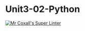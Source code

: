 # Unit3-02-Python
[![Mr Coxall's Super Linter](https://github.com/ICS3U-C-Programming-Val-I/Unit3-02-Python/workflows/Mr%20Coxall's%20Super%20Linter/badge.svg)](https://github.com/ICS3U-C-Programming-Val-I/Unit3-02-Python/actions/)

